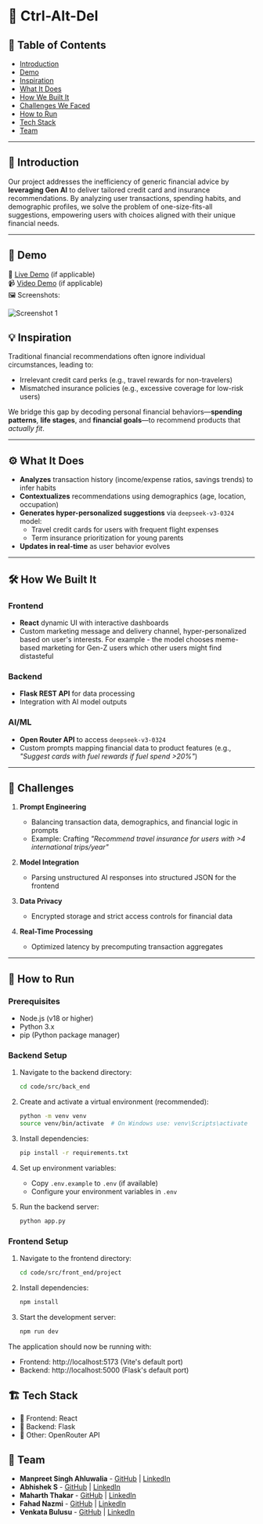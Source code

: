 # 🚀 Ctrl-Alt-Del

## 📌 Table of Contents
- [Introduction](#introduction)
- [Demo](#demo)
- [Inspiration](#inspiration)
- [What It Does](#what-it-does)
- [How We Built It](#how-we-built-it)
- [Challenges We Faced](#challenges-we-faced)
- [How to Run](#how-to-run)
- [Tech Stack](#tech-stack)
- [Team](#team)

---

## 🎯 Introduction
Our project addresses the inefficiency of generic financial advice by **leveraging Gen AI** to deliver tailored credit card and insurance recommendations. By analyzing user transactions, spending habits, and demographic profiles, we solve the problem of one-size-fits-all suggestions, empowering users with choices aligned with their unique financial needs.

---

## 🎥 Demo
🔗 [Live Demo](#) (if applicable)  
📹 [Video Demo](#) (if applicable)  
🖼️ Screenshots:

![Screenshot 1](link-to-image)

## 💡 Inspiration
Traditional financial recommendations often ignore individual circumstances, leading to:
- Irrelevant credit card perks (e.g., travel rewards for non-travelers)
- Mismatched insurance policies (e.g., excessive coverage for low-risk users)

We bridge this gap by decoding personal financial behaviors—**spending patterns**, **life stages**, and **financial goals**—to recommend products that _actually fit_.

---

## ⚙️ What It Does
- **Analyzes** transaction history (income/expense ratios, savings trends) to infer habits
- **Contextualizes** recommendations using demographics (age, location, occupation)
- **Generates hyper-personalized suggestions** via `deepseek-v3-0324` model:
  - Travel credit cards for users with frequent flight expenses
  - Term insurance prioritization for young parents
- **Updates in real-time** as user behavior evolves

---

## 🛠️ How We Built It
### Frontend
- **React** dynamic UI with interactive dashboards
- Custom marketing message and delivery channel, hyper-personalized based on user's interests. For example - the model chooses meme-based marketing for Gen-Z users which other users might find distasteful

### Backend
- **Flask REST API** for data processing
- Integration with AI model outputs

### AI/ML
- **Open Router API** to access `deepseek-v3-0324`
- Custom prompts mapping financial data to product features (e.g., _"Suggest cards with fuel rewards if fuel spend >20%"_) 
  
---

## 🚧 Challenges
1. **Prompt Engineering**  
   - Balancing transaction data, demographics, and financial logic in prompts  
   - Example: Crafting _"Recommend travel insurance for users with >4 international trips/year"_

2. **Model Integration**  
   - Parsing unstructured AI responses into structured JSON for the frontend

3. **Data Privacy**  
   - Encrypted storage and strict access controls for financial data

4. **Real-Time Processing**  
   - Optimized latency by precomputing transaction aggregates

---

## 🏃 How to Run

### Prerequisites
- Node.js (v18 or higher)
- Python 3.x
- pip (Python package manager)

### Backend Setup
1. Navigate to the backend directory:
   ```sh
   cd code/src/back_end
   ```

2. Create and activate a virtual environment (recommended):
   ```sh
   python -m venv venv
   source venv/bin/activate  # On Windows use: venv\Scripts\activate
   ```

3. Install dependencies:
   ```sh
   pip install -r requirements.txt
   ```

4. Set up environment variables:
   - Copy `.env.example` to `.env` (if available)
   - Configure your environment variables in `.env`

5. Run the backend server:
   ```sh
   python app.py
   ```

### Frontend Setup
1. Navigate to the frontend directory:
   ```sh
   cd code/src/front_end/project
   ```

2. Install dependencies:
   ```sh
   npm install
   ```

3. Start the development server:
   ```sh
   npm run dev
   ```

The application should now be running with:
- Frontend: http://localhost:5173 (Vite's default port)
- Backend: http://localhost:5000 (Flask's default port)

## 🏗️ Tech Stack
- 🔹 Frontend: React
- 🔹 Backend: Flask
- 🔹 Other: OpenRouter API

## 👥 Team
- **Manpreet Singh Ahluwalia** - [GitHub](https://github.com/Manpreet-2002) | [LinkedIn](https://www.linkedin.com/in/manpreet-singh-ahluwalia-77bbbb202/)
- **Abhishek S** - [GitHub](https://github.com/AbhishekS8073) | [LinkedIn](https://www.linkedin.com/in/abhishek-s-a13265244 )
- **Maharth Thakar** - [GitHub](https://github.com/maharththakar) | [LinkedIn](https://www.linkedin.com/in/maharth-thakar-b463731bb/)
- **Fahad Nazmi** - [GitHub](#) | [LinkedIn](#)
- **Venkata Bulusu** - [GitHub](#) | [LinkedIn](#)
